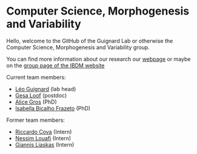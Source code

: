 # Computer Science, Morphogenesis and Variability

Hello, welcome to the GitHub of the Guignard Lab or otherwise the Computer Science, Morphogenesis and Variability group.

You can find more information about our research our [webpage](https://www.guignardlab.com) or maybe on the [group page of the IBDM website](https://www.ibdm.univ-amu.fr/team/computer-science-morphogenesis-and-variability/)

Current team members:
- [Léo Guignard](https://github.com/leoguignard) (lab head)
- [Gesa Loof](https://github.com/GesaLoof) (postdoc)
- [Alice Gros](https://github.com/aliceeeeeeeeee) (PhD)
- [Isabella Bicalho Frazeto](https://github.com/bellabf) (PhD)

Former team members:
- [Riccardo Cova](https://github.com/orgs/GuignardLab/people/RiccardoCovah) (Intern)
- [Nessim Louafi](https://github.com/NessLfy) (Intern)
- [Giannis Liaskas](https://github.com/BadPrograms) (Intern)

